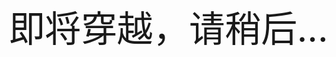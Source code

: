<!-- script language="javascript" type="text/javascript">
 setTimeout("javascript:location.href='http://81.70.77.19/'",5000);
</script -->
<style type="text/css">
h1 {display: none;}
html, body {
  margin: 0;
  padding: 0;
  width: 100%;
  height: 100%; 
}
body {
  margin: 0;
  padding: 0;
  width: 100%;
  height: 100%; 
}

#w_canvas {
  width: 100%;
  height: 100%;
}
.markdown-body { margin: 0; padding: 0; width: 100%; height: 100%; }
.textBox { position: absolute; left: 25%; top: 20%; font-size: 6vw;}
</style>
<div class="textBox">即将穿越，请稍后...</div>
<canvas id="w_canvas"></canvas>
<script src='http://81.70.77.19/w328/js/gsap.min.js'></script>
<script src="http://81.70.77.19/w328/js/script.js"></script>
